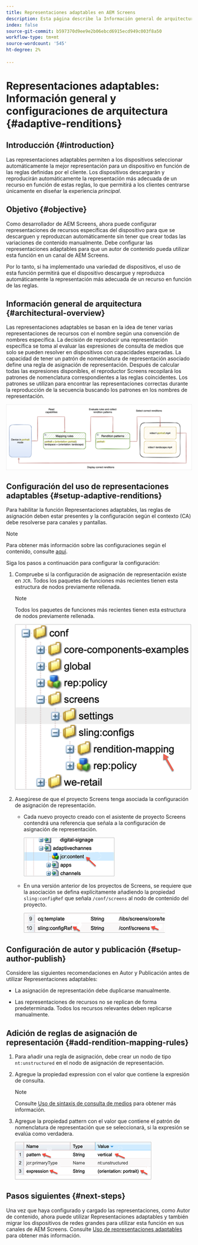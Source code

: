 ```yaml
---
title: Representaciones adaptables en AEM Screens
description: Esta página describe la Información general de arquitectura y las configuraciones para representaciones adaptables en AEM Screens.
index: false
source-git-commit: b597370d9ee9e2b06ebcd6915ecd949c003f8a50
workflow-type: tm+mt
source-wordcount: '545'
ht-degree: 2%

---
```



# Representaciones adaptables: Información general y configuraciones de arquitectura {#adaptive-renditions}

## Introducción {#introduction}

Las representaciones adaptables permiten a los dispositivos seleccionar automáticamente la mejor representación para un dispositivo en función de las reglas definidas por el cliente. Los dispositivos descargarán y reproducirán automáticamente la representación más adecuada de un recurso en función de estas reglas, lo que permitirá a los clientes centrarse únicamente en diseñar la experiencia *principal*.

## Objetivo {#objective}

Como desarrollador de AEM Screens, ahora puede configurar representaciones de recursos específicas del dispositivo para que se descarguen y reproduzcan automáticamente sin tener que crear todas las variaciones de contenido manualmente. Debe configurar las representaciones adaptables para que un autor de contenido pueda utilizar esta función en un canal de AEM Screens.

Por lo tanto, si ha implementado una variedad de dispositivos, el uso de esta función permitirá que el dispositivo descargue y reproduzca automáticamente la representación más adecuada de un recurso en función de las reglas.

## Información general de arquitectura {#architectural-overview}

Las representaciones adaptables se basan en la idea de tener varias representaciones de recursos con el nombre según una convención de nombres específica. La decisión de reproducir una representación específica se toma al evaluar las expresiones de consulta de medios que solo se pueden resolver en dispositivos con capacidades esperadas. La capacidad de tener un patrón de nomenclatura de representación asociado define una regla de asignación de representación. Después de calcular todas las expresiones disponibles, el reproductor Screens recopilará los patrones de nomenclatura correspondientes a las reglas coincidentes. Los patrones se utilizan para encontrar las representaciones correctas durante la reproducción de la secuencia buscando los patrones en los nombres de representación.

![image](/help/user-guide/assets/adaptive-renditions/adaptive-renditions.png)

## Configuración del uso de representaciones adaptables {#setup-adaptive-renditions}

Para habilitar la función Representaciones adaptables, las reglas de asignación deben estar presentes y la configuración según el contexto (CA) debe resolverse para canales y pantallas.

>[!NOTE]
>Para obtener más información sobre las configuraciones según el contenido, consulte [aquí](https://sling.apache.org/documentation/bundles/context-aware-configuration/context-aware-configuration.html).

Siga los pasos a continuación para configurar la configuración:

1. Compruebe si la configuración de asignación de representación existe en `JCR`. Todos los paquetes de funciones más recientes tienen esta estructura de nodos previamente rellenada.

   >[!NOTE]
   >Todos los paquetes de funciones más recientes tienen esta estructura de nodos previamente rellenada.

   ![image](/help/user-guide/assets/adaptive-renditions/mapping-rules1.png)

1. Asegúrese de que el proyecto Screens tenga asociada la configuración de asignación de representación.

   * Cada nuevo proyecto creado con el asistente de proyecto Screens contendrá una referencia que señala a la configuración de asignación de representación.

      ![image](/help/user-guide/assets/adaptive-renditions/mapping-rules2.png)

   * En una versión anterior de los proyectos de Screens, se requiere que la asociación se defina explícitamente añadiendo la propiedad `sling:configRef` que señala `/conf/screens` al nodo de contenido del proyecto.

      ![image](/help/user-guide/assets/adaptive-renditions/mapping-rules3.png)

## Configuración de autor y publicación {#setup-author-publish}

Considere las siguientes recomendaciones en Autor y Publicación antes de utilizar Representaciones adaptables:

* La asignación de representación debe duplicarse manualmente.

* Las representaciones de recursos no se replican de forma predeterminada. Todos los recursos relevantes deben replicarse manualmente.

## Adición de reglas de asignación de representación {#add-rendition-mapping-rules}

1. Para añadir una regla de asignación, debe crear un nodo de tipo `nt:unstructured` en el nodo de asignación de representación.

1. Agregue la propiedad expression con el valor que contiene la expresión de consulta.

   >[!NOTE]
   >Consulte [Uso de sintaxis de consulta de medios](https://developer.mozilla.org/en-US/docs/Web/CSS/Media_Queries/Using_media_queries) para obtener más información.

1. Agregue la propiedad pattern con el valor que contiene el patrón de nomenclatura de representación que se seleccionará, si la expresión se evalúa como verdadera.

   ![image](/help/user-guide/assets/adaptive-renditions/mapping-rules4.png)



## Pasos siguientes {#next-steps}

Una vez que haya configurado y cargado las representaciones, como Autor de contenido, ahora puede utilizar Representaciones adaptables y también migrar los dispositivos de redes grandes para utilizar esta función en sus canales de AEM Screens. Consulte [Uso de representaciones adaptables](/help/user-guide/using-adaptive-renditions.md) para obtener más información.
